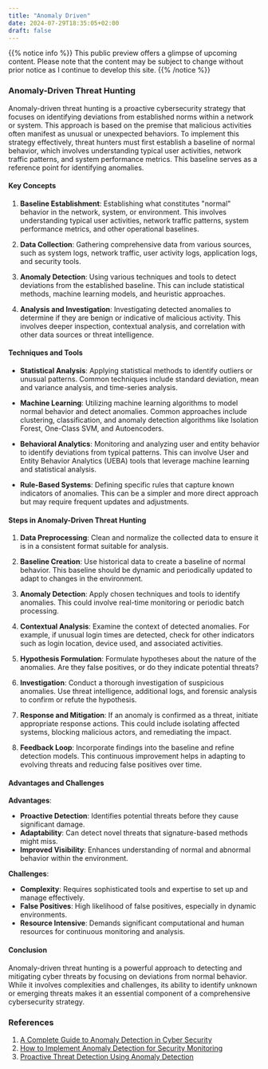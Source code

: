 ```yaml
---
title: "Anomaly Driven"
date: 2024-07-29T18:35:05+02:00
draft: false
---
```


{{% notice info %}}
This public preview offers a glimpse of upcoming content. Please note that the content may be subject to change without prior notice as I continue to develop this site.
{{% /notice %}}

### Anomaly-Driven Threat Hunting

Anomaly-driven threat hunting is a proactive cybersecurity strategy that focuses on identifying deviations from established norms within a network or system. This approach is based on the premise that malicious activities often manifest as unusual or unexpected behaviors. To implement this strategy effectively, threat hunters must first establish a baseline of normal behavior, which involves understanding typical user activities, network traffic patterns, and system performance metrics. This baseline serves as a reference point for identifying anomalies.

#### Key Concepts

1. **Baseline Establishment**:
   Establishing what constitutes "normal" behavior in the network, system, or environment. This involves understanding typical user activities, network traffic patterns, system performance metrics, and other operational baselines.

2. **Data Collection**:
   Gathering comprehensive data from various sources, such as system logs, network traffic, user activity logs, application logs, and security tools.

3. **Anomaly Detection**:
   Using various techniques and tools to detect deviations from the established baseline. This can include statistical methods, machine learning models, and heuristic approaches.

4. **Analysis and Investigation**:
   Investigating detected anomalies to determine if they are benign or indicative of malicious activity. This involves deeper inspection, contextual analysis, and correlation with other data sources or threat intelligence.

#### Techniques and Tools

- **Statistical Analysis**:
  Applying statistical methods to identify outliers or unusual patterns. Common techniques include standard deviation, mean and variance analysis, and time-series analysis.

- **Machine Learning**:
  Utilizing machine learning algorithms to model normal behavior and detect anomalies. Common approaches include clustering, classification, and anomaly detection algorithms like Isolation Forest, One-Class SVM, and Autoencoders.

- **Behavioral Analytics**:
  Monitoring and analyzing user and entity behavior to identify deviations from typical patterns. This can involve User and Entity Behavior Analytics (UEBA) tools that leverage machine learning and statistical analysis.

- **Rule-Based Systems**:
  Defining specific rules that capture known indicators of anomalies. This can be a simpler and more direct approach but may require frequent updates and adjustments.

#### Steps in Anomaly-Driven Threat Hunting

1. **Data Preprocessing**:
   Clean and normalize the collected data to ensure it is in a consistent format suitable for analysis.

2. **Baseline Creation**:
   Use historical data to create a baseline of normal behavior. This baseline should be dynamic and periodically updated to adapt to changes in the environment.

3. **Anomaly Detection**:
   Apply chosen techniques and tools to identify anomalies. This could involve real-time monitoring or periodic batch processing.

4. **Contextual Analysis**:
   Examine the context of detected anomalies. For example, if unusual login times are detected, check for other indicators such as login location, device used, and associated activities.

5. **Hypothesis Formulation**:
   Formulate hypotheses about the nature of the anomalies. Are they false positives, or do they indicate potential threats?

6. **Investigation**:
   Conduct a thorough investigation of suspicious anomalies. Use threat intelligence, additional logs, and forensic analysis to confirm or refute the hypothesis.

7. **Response and Mitigation**:
   If an anomaly is confirmed as a threat, initiate appropriate response actions. This could include isolating affected systems, blocking malicious actors, and remediating the impact.

8. **Feedback Loop**:
   Incorporate findings into the baseline and refine detection models. This continuous improvement helps in adapting to evolving threats and reducing false positives over time.

#### Advantages and Challenges

**Advantages**:
- **Proactive Detection**: Identifies potential threats before they cause significant damage.
- **Adaptability**: Can detect novel threats that signature-based methods might miss.
- **Improved Visibility**: Enhances understanding of normal and abnormal behavior within the environment.

**Challenges**:
- **Complexity**: Requires sophisticated tools and expertise to set up and manage effectively.
- **False Positives**: High likelihood of false positives, especially in dynamic environments.
- **Resource Intensive**: Demands significant computational and human resources for continuous monitoring and analysis.

#### Conclusion

Anomaly-driven threat hunting is a powerful approach to detecting and mitigating cyber threats by focusing on deviations from normal behavior. While it involves complexities and challenges, its ability to identify unknown or emerging threats makes it an essential component of a comprehensive cybersecurity strategy.

### References

1. [A Complete Guide to Anomaly Detection in Cyber Security](https://www.varonis.com/blog/anomaly-detection)
2. [How to Implement Anomaly Detection for Security Monitoring](https://www.exabeam.com/information-security/anomaly-detection/)
3. [Proactive Threat Detection Using Anomaly Detection](https://ieeexplore.ieee.org/document/8424917)